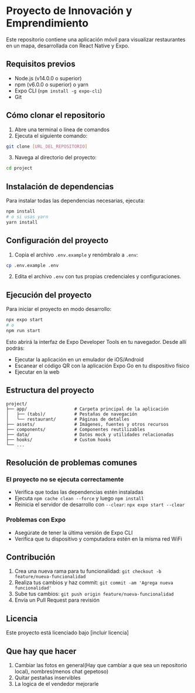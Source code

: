 # Proyecto de Innovación y Emprendimiento

Este repositorio contiene una aplicación móvil para visualizar restaurantes en un mapa, desarrollada con React Native y Expo.

## Requisitos previos

- Node.js (v14.0.0 o superior)
- npm (v6.0.0 o superior) o yarn
- Expo CLI (`npm install -g expo-cli`)
- Git

## Cómo clonar el repositorio

1. Abre una terminal o línea de comandos
2. Ejecuta el siguiente comando:

```bash
git clone [URL_DEL_REPOSITORIO]
```

3. Navega al directorio del proyecto:

```bash
cd project
```

## Instalación de dependencias

Para instalar todas las dependencias necesarias, ejecuta:

```bash
npm install
# o si usas yarn
yarn install
```

## Configuración del proyecto

1. Copia el archivo `.env.example` y renómbralo a `.env`:

```bash
cp .env.example .env
```

2. Edita el archivo `.env` con tus propias credenciales y configuraciones.

## Ejecución del proyecto

Para iniciar el proyecto en modo desarrollo:

```bash
npx expo start
# o
npm run start
```

Esto abrirá la interfaz de Expo Developer Tools en tu navegador. Desde allí podrás:
- Ejecutar la aplicación en un emulador de iOS/Android
- Escanear el código QR con la aplicación Expo Go en tu dispositivo físico
- Ejecutar en la web

## Estructura del proyecto

```
project/
├── app/                  # Carpeta principal de la aplicación
│   ├── (tabs)/           # Pestañas de navegación
│   └── restaurant/       # Páginas de detalles
├── assets/               # Imágenes, fuentes y otros recursos
├── components/           # Componentes reutilizables
├── data/                 # Datos mock y utilidades relacionadas
├── hooks/                # Custom hooks
└── ...
```

## Resolución de problemas comunes

### El proyecto no se ejecuta correctamente
- Verifica que todas las dependencias estén instaladas
- Ejecuta `npm cache clean --force` y luego `npm install`
- Reinicia el servidor de desarrollo con `--clear`: `npx expo start --clear`

### Problemas con Expo
- Asegúrate de tener la última versión de Expo CLI
- Verifica que tu dispositivo y computadora estén en la misma red WiFi

## Contribución

1. Crea una nueva rama para tu funcionalidad: `git checkout -b feature/nueva-funcionalidad`
2. Realiza tus cambios y haz commit: `git commit -am 'Agrega nueva funcionalidad'`
3. Sube tus cambios: `git push origin feature/nueva-funcionalidad`
4. Envía un Pull Request para revisión

## Licencia

Este proyecto está licenciado bajo [incluir licencia]
## Que hay que hacer

1. Cambiar las fotos en general(Hay que cambiar a que sea un repositorio local), nombres(menos chat gepetoso)
2. Quitar pestañas inservibles
3. La logica de el vendedor mejorarle
